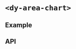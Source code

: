 # `<dy-area-chart>`

## Example

<gbp-example
  name="dy-area-chart"
  props='{"style": "width: 100%;", "fill": true, "smooth": true, "chartzoom": true, "@zoom": "(e) => e.target.range = e.detail", "sequences": [{"label": "Label", "values": [[10, 3], [15, 3], [20, 5], [25, 4], [30, 8], [35, 5], [40, 4]] }]}'
  src="https://jspm.dev/duoyun-ui/elements/area-chart"></gbp-example>

## API

<gbp-api src="/src/elements/area-chart.ts"></gbp-api>
